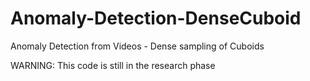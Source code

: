 # Anomaly-Detection-DenseCuboid
Anomaly Detection from Videos - Dense sampling of Cuboids

WARNING: This code is still in the research phase
